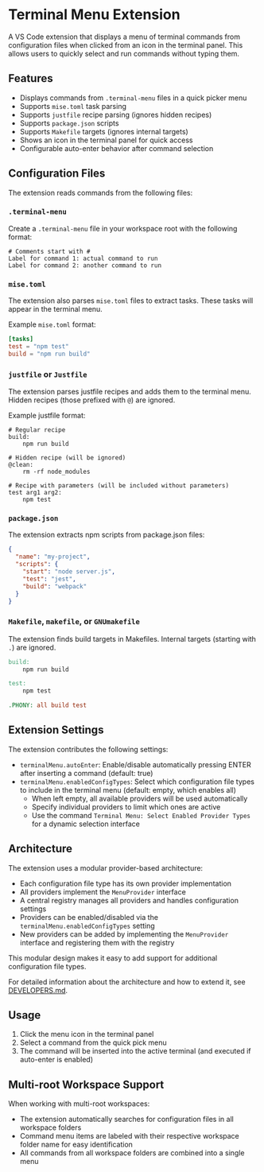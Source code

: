 # Terminal Menu Extension

A VS Code extension that displays a menu of terminal commands from configuration files when clicked from an icon in the terminal panel. This allows users to quickly select and run commands without typing them.

## Features

- Displays commands from `.terminal-menu` files in a quick picker menu
- Supports `mise.toml` task parsing
- Supports `justfile` recipe parsing (ignores hidden recipes)
- Supports `package.json` scripts
- Supports `Makefile` targets (ignores internal targets)
- Shows an icon in the terminal panel for quick access
- Configurable auto-enter behavior after command selection

## Configuration Files

The extension reads commands from the following files:

### `.terminal-menu`

Create a `.terminal-menu` file in your workspace root with the following format:
```
# Comments start with #
Label for command 1: actual command to run
Label for command 2: another command to run
```

### `mise.toml`

The extension also parses `mise.toml` files to extract tasks. These tasks will appear in the terminal menu.

Example `mise.toml` format:
```toml
[tasks]
test = "npm test"
build = "npm run build"
```

### `justfile` or `Justfile`

The extension parses justfile recipes and adds them to the terminal menu. Hidden recipes (those prefixed with `@`) are ignored.

Example justfile format:
```
# Regular recipe
build:
    npm run build

# Hidden recipe (will be ignored)
@clean:
    rm -rf node_modules

# Recipe with parameters (will be included without parameters)
test arg1 arg2:
    npm test
```

### `package.json`

The extension extracts npm scripts from package.json files:

```json
{
  "name": "my-project",
  "scripts": {
    "start": "node server.js",
    "test": "jest",
    "build": "webpack"
  }
}
```

### `Makefile`, `makefile`, or `GNUmakefile`

The extension finds build targets in Makefiles. Internal targets (starting with `.`) are ignored.

```makefile
build:
	npm run build

test:
	npm test

.PHONY: all build test
```

## Extension Settings

The extension contributes the following settings:

* `terminalMenu.autoEnter`: Enable/disable automatically pressing ENTER after inserting a command (default: true)
* `terminalMenu.enabledConfigTypes`: Select which configuration file types to include in the terminal menu (default: empty, which enables all)
  * When left empty, all available providers will be used automatically
  * Specify individual providers to limit which ones are active
  * Use the command `Terminal Menu: Select Enabled Provider Types` for a dynamic selection interface

## Architecture

The extension uses a modular provider-based architecture:

- Each configuration file type has its own provider implementation
- All providers implement the `MenuProvider` interface
- A central registry manages all providers and handles configuration settings
- Providers can be enabled/disabled via the `terminalMenu.enabledConfigTypes` setting
- New providers can be added by implementing the `MenuProvider` interface and registering them with the registry

This modular design makes it easy to add support for additional configuration file types.

For detailed information about the architecture and how to extend it, see [DEVELOPERS.md](DEVELOPERS.md).

## Usage

1. Click the menu icon in the terminal panel
2. Select a command from the quick pick menu
3. The command will be inserted into the active terminal (and executed if auto-enter is enabled)

## Multi-root Workspace Support

When working with multi-root workspaces:

- The extension automatically searches for configuration files in all workspace folders
- Command menu items are labeled with their respective workspace folder name for easy identification
- All commands from all workspace folders are combined into a single menu
